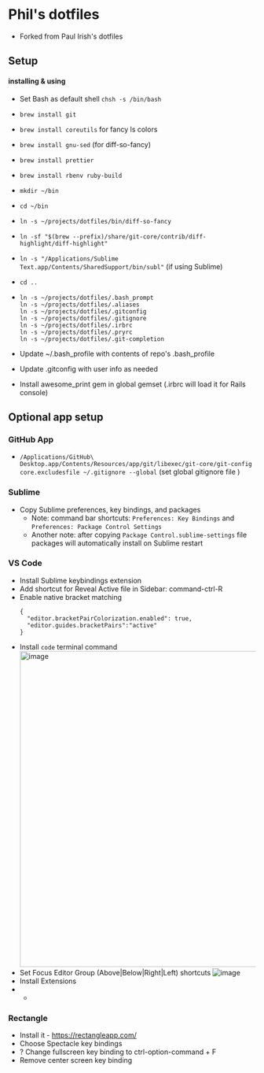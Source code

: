 # Phil's dotfiles

* Forked from Paul Irish's dotfiles

## Setup
#### installing & using

* Set Bash as default shell `chsh -s /bin/bash`
* `brew install git`
* `brew install coreutils` for fancy ls colors
* `brew install gnu-sed` (for diff-so-fancy)
* `brew install prettier`
* `brew install rbenv ruby-build`
* `mkdir ~/bin`
* `cd ~/bin`
* `ln -s ~/projects/dotfiles/bin/diff-so-fancy`
* `ln -sf "$(brew --prefix)/share/git-core/contrib/diff-highlight/diff-highlight"`
* `ln -s "/Applications/Sublime Text.app/Contents/SharedSupport/bin/subl"` (if using Sublime)
* `cd ..`
* ```
  ln -s ~/projects/dotfiles/.bash_prompt
  ln -s ~/projects/dotfiles/.aliases
  ln -s ~/projects/dotfiles/.gitconfig
  ln -s ~/projects/dotfiles/.gitignore
  ln -s ~/projects/dotfiles/.irbrc
  ln -s ~/projects/dotfiles/.pryrc
  ln -s ~/projects/dotfiles/.git-completion
  ```
* Update ~/.bash_profile with contents of repo's .bash_profile
* Update .gitconfig with user info as needed

* Install awesome_print gem in global gemset (.irbrc will load it for Rails console)

## Optional app setup
### GitHub App

* `/Applications/GitHub\ Desktop.app/Contents/Resources/app/git/libexec/git-core/git-config core.excludesfile ~/.gitignore --global` (set global gitignore file )

### Sublime

* Copy Sublime preferences, key bindings, and packages
  * Note: command bar shortcuts: `Preferences: Key Bindings` and `Preferences: Package Control Settings`
  * Another note: after copying `Package Control.sublime-settings` file packages will automatically install on Sublime restart

### VS Code

* Install Sublime keybindings extension
* Add shortcut for Reveal Active file in Sidebar: command-ctrl-R
* Enable native bracket matching
  ```
  {
    "editor.bracketPairColorization.enabled": true,
    "editor.guides.bracketPairs":"active"
  }
  ```
* Install `code` terminal command
  <img width="642" alt="image" src="https://github.com/pkelly/dotfiles/assets/44373/71030584-3c22-47b2-be19-fda96008cf70">
* Set Focus Editor Group (Above|Below|Right|Left) shortcuts
  ![image](https://github.com/pkelly/dotfiles/assets/44373/d4de573b-276f-418b-8b74-bdbe7480aa19)
* Install Extensions
* * 



### Rectangle

* Install it - https://rectangleapp.com/
* Choose Spectacle key bindings
* ? Change fullscreen key binding to ctrl-option-command + F
* Remove center screen key binding

